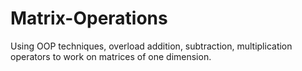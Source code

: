 # Matrix-Operations
Using OOP techniques, overload addition, subtraction, multiplication operators to work on matrices of one dimension.  

